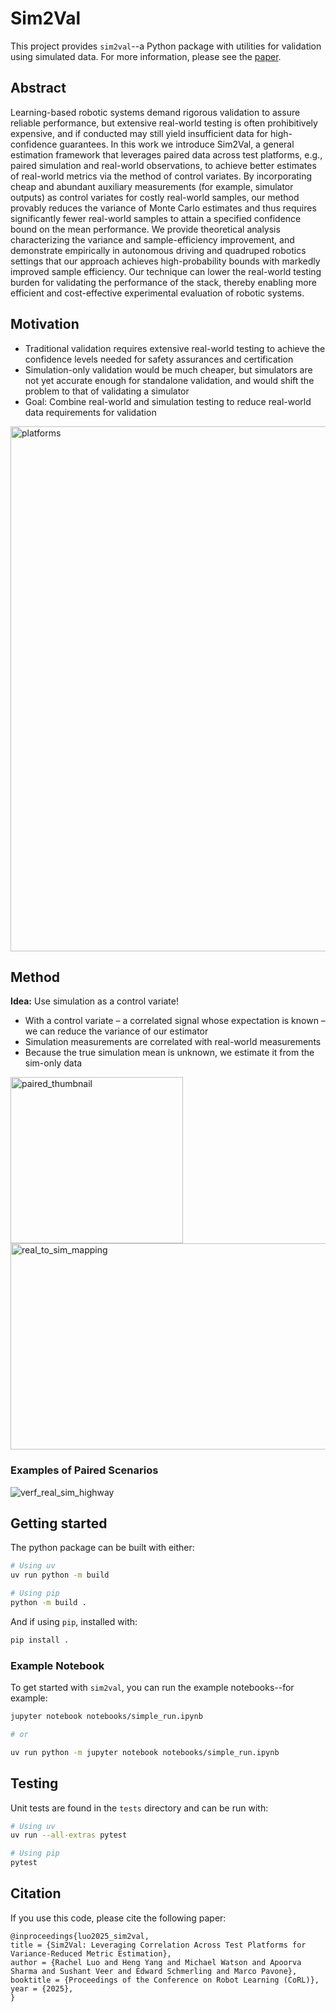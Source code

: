 # Sim2Val

This project provides `sim2val`--a Python package with utilities for validation using simulated data. For
more information, please see the [paper](https://arxiv.org/abs/2506.20553).

## Abstract
Learning-based robotic systems demand rigorous validation to assure reliable performance, but extensive real-world testing is often prohibitively expensive, and if conducted may still yield insufficient data for high-confidence guarantees. In this work we introduce Sim2Val, a general estimation framework that leverages paired data across test platforms, e.g., paired simulation and real-world observations, to achieve better estimates of real-world metrics via the method of control variates. By incorporating cheap and abundant auxiliary measurements (for example, simulator outputs) as control variates for costly real-world samples, our method provably reduces the variance of Monte Carlo estimates and thus requires significantly fewer real-world samples to attain a specified confidence bound on the mean performance. We provide theoretical analysis characterizing the variance and sample-efficiency improvement, and demonstrate empirically in autonomous driving and quadruped robotics settings that our approach achieves high-probability bounds with markedly improved sample efficiency. Our technique can lower the real-world testing burden for validating the performance of the stack, thereby enabling more efficient and cost-effective experimental evaluation of robotic systems.


## Motivation
* Traditional validation requires extensive real-world testing to achieve the confidence levels needed for safety assurances and certification
* Simulation-only validation would be much cheaper, but simulators are not yet accurate enough for standalone validation, and would shift the problem to that of validating a simulator
* Goal: Combine real-world and simulation testing to reduce real-world data requirements for validation

 <img width="1280" height="840" alt="platforms" src="https://github.com/user-attachments/assets/abdae8a4-dc65-4b09-b2e5-4c50597b41e3" />

## Method
**Idea:** Use simulation as a control variate!

* With a control variate – a correlated signal whose expectation is known – we can reduce the variance of our estimator
* Simulation measurements are correlated with real-world measurements
* Because the true simulation mean is unknown, we estimate it from the sim-only data
<img width="276" height="266" alt="paired_thumbnail" src="https://github.com/user-attachments/assets/3fc8b2f0-9142-4719-8d36-67be16f60d18" />

<img width="1053" height="330" alt="real_to_sim_mapping" src="https://github.com/user-attachments/assets/8cc2c4d3-31fe-430c-aaf0-0b3d6ef64217" />



### Examples of Paired Scenarios
![verf_real_sim_highway](https://github.com/user-attachments/assets/a9fde77f-1e37-499b-b86a-011601d9ab4b)


## Getting started

The python package can be built with either:

```bash
# Using uv
uv run python -m build

# Using pip
python -m build .
```

And if using `pip`, installed with:

```bash
pip install .
```

### Example Notebook

To get started with `sim2val`, you can run the example notebooks--for example:

```bash
jupyter notebook notebooks/simple_run.ipynb

# or

uv run python -m jupyter notebook notebooks/simple_run.ipynb
```

## Testing

Unit tests are found in the `tests` directory and can be run with:

```bash
# Using uv
uv run --all-extras pytest

# Using pip
pytest
```

## Citation

If you use this code, please cite the following paper:

```
@inproceedings{luo2025_sim2val,
title = {Sim2Val: Leveraging Correlation Across Test Platforms for Variance-Reduced Metric Estimation},
author = {Rachel Luo and Heng Yang and Michael Watson and Apoorva Sharma and Sushant Veer and Edward Schmerling and Marco Pavone},
booktitle = {Proceedings of the Conference on Robot Learning (CoRL)},
year = {2025},
}
```
